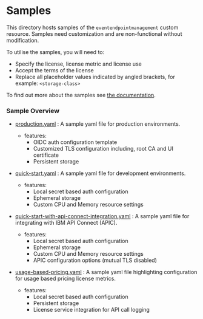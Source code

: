 # Samples

This directory hosts samples of the `eventendpointmanagement` custom resource.  Samples need customization
and are non-functional without modification. 

To utilise the samples, you will need to:

- Specify the license, license metric and  license use
- Accept the terms of the license
- Replace all placeholder values indicated by angled brackets, for example: `<storage-class>`

To find out more about the samples see [the documentation](https://ibm.github.io/event-automation/eem/installing/planning/).

### Sample Overview
- [production.yaml](./production.yaml) : A sample yaml file for production environments.
  - features:
    - OIDC auth configuration template
    - Customized TLS configuration including, root CA and UI certificate
    - Persistent storage


- [quick-start.yaml](./quick-start.yaml) : A sample yaml file for development environments.
    - features:
        - Local secret based auth configuration
        - Ephemeral storage
        - Custom CPU and Memory resource settings


- [quick-start-with-api-connect-integration.yaml](./quick-start-with-api-connect-integration.yaml) : A sample yaml file for integrating with IBM API Connect (APIC).
    - features:
        - Local secret based auth configuration
        - Ephemeral storage
        - Custom CPU and Memory resource settings
        - APIC configuration options (mutual TLS disabled)


- [usage-based-pricing.yaml](./usage-based-pricing.yaml) : A sample yaml file highlighting configuration for usage based pricing license metrics.
    - features:
        - Local secret based auth configuration
        - Persistent storage
        - License service integration for API call logging